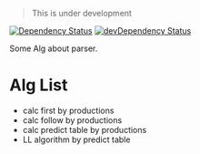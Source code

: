 > This is under development

[![Dependency Status](https://david-dm.org/valaxy/parser.svg)](https://david-dm.org/valaxy/parser)
[![devDependency Status](https://david-dm.org/valaxy/parser/dev-status.svg)](https://david-dm.org/valaxy/parser#info=devDependencies)

Some Alg about parser.

# Alg List
- calc first by productions
- calc follow by productions
- calc predict table by productions
- LL algorithm by predict table